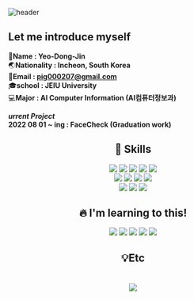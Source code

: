 ![header](https://capsule-render.vercel.app/api?text=Hello Developers&fontColor=F2DD9D&type=Waving&color=70653F)



## Let me introduce myself

:bust_in_silhouette:**Name : Yeo-Dong-Jin**<br>
:earth_asia:**Nationality : Incheon, South Korea**<br>
:email:**Email : pig000207@gmail.com**<br>
:mortar_board:**school : JEIU University**<br>
:computer:**Major : AI Computer Information (AI컴퓨터정보과)**

***urrent Project***<br>
**2022 08 01 ~ ing : FaceCheck (Graduation work)**

<div align="center">

## :star2: Skills

<img src="https://img.shields.io/badge/HTML5-E34F26?style=flat-square&logo=HTML5&logoColor=white"/></a>
<img src="https://img.shields.io/badge/CSS3-1572B6?style=flat-square&logo=CSS3&logoColor=white"/></a>
<img src="https://img.shields.io/badge/MySQL-4479A1?style=flat-square&logo=MySQL&logoColor=white"/></a>
<img src="https://img.shields.io/badge/PyThon-3776AB?style=flat-square&logo=PyThon&logoColor=white"/></a>
<img src="https://img.shields.io/badge/jQuery-0769AD?style=flat-square&logo=jQuery&logoColor=white"/></a><br>
<img src="https://img.shields.io/badge/Adobe Photoshop-31A8FF?style=flat-square&logo=Adobe Photoshop&logoColor=white"/></a>
<img src="https://img.shields.io/badge/Adobe Illustrator-FF9A00?style=flat-square&logo=Adobe Illustrator&logoColor=white"/></a>
<img src="https://img.shields.io/badge/Adobe XD-F0047F?style=flat-square&logo=Adobe XD&logoColor=white"/></a>
<img src="https://img.shields.io/badge/Adobe Dreamweaver-FF61F6?style=flat-square&logo=Adobe Dreamweaver&logoColor=white"/></a><br>
<img src="https://img.shields.io/badge/GitHub-181717?style=flat-square&logo=GitHub&logoColor=white"/></a>
<img src="https://img.shields.io/badge/Slack-4A154B?style=flat-square&logo=Slack&logoColor=white"/></a>
<img src="https://img.shields.io/badge/Notion-181717?style=flat-square&logo=Notion&logoColor=white"/></a>

## :fire: I'm learning to this!
 <img src="https://img.shields.io/badge/Amazon AWS-232F3E?style=flat-square&logo=Amazon AW&logoColor=white"/></a>
<img src="https://img.shields.io/badge/CNN-CC0000?style=flat-square&logo=CNN&logoColor=white"/></a>
<img src="https://img.shields.io/badge/Flask-000000?style=flat-square&logo=Flask&logoColor=white"/></a>
<img src="https://img.shields.io/badge/OpenCV-5C3EE8?style=flat-square&logo=OpenCV&logoColor=white"/></a>
<img src="https://img.shields.io/badge/PyTorch-EE4C2C?style=flat-square&logo=PyTorch&logoColor=white"/></a>

##  :bulb:Etc
# <a href="https://hits.seeyoufarm.com"><img src="https://hits.seeyoufarm.com/api/count/incr/badge.svg?url=https%3A%2F%2Fgithub.com%2Fgjbae1212%2Fhit-counter&count_bg=%2368EF69&title_bg=%23B163FF&icon=&icon_color=%23FFFFFF&title=Visitor&edge_flat=false"/></a>

</div>
<!---
pig000207/pig000207 is a ✨ special ✨ repository because its `README.md` (this file) appears on your GitHub profile.
You can click the Preview link to take a look at your changes.
--->
